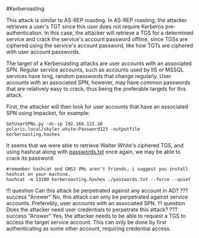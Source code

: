 #Kerberoasting

This attack is similar to AS-REP roasting. In AS-REP roasting, the attacker retrieves a user's TGT since this user does not require Kerberos pre-authentication. In this case, the attacker will retrieve a TGS for a determined service and crack the service's account password offline, since TGSs are ciphered using the service's account password, like how TGTs are ciphered with user account passwords.

The target of a Kerberoasting attacks are user accounts with an associated SPN. Regular service accounts, such as accounts used by IIS or MSSQL services have long, random passwords that change regularly. User accounts with an associated SPN, however, may have common passwords that are relatively easy to crack, thus being the preferable targets for this attack.

First, the attacker will then look for user accounts that have an associated SPN using Impacket, for example:

```
GetUserSPNs.py -dc-ip 192.168.122.10 polaris.local/skyler.white:Password123 -outputfile kerberoasting.hashes
```

It seems that we were able to retrieve Walter White's ciphered TGS, and using hashcat along with [passwords.txt](../single-domain-attacks/passwords.txt) once again, we may be able to crack its password:

```
#remember hashcat and GNS3 VMs aren't friends, i suggest you install hashcat on your machine.
hashcat -m 13100 kerberoasting.hashes ./passwords.txt --force --quiet
```

!!! question
    Can this attack be perpetrated against any account in AD?
??? success "Answer"
    No, this attack can only be perpetrated against service accounts. Preferebly, user accounts with an associated SPN.
!!! question
    Does the attacker need user credentials to perpetrate this attack?
??? success "Answer"
    Yes, the attacker needs to be able to request a TGS to access the target service account. This can only be done by first authenticating as some other account, requiring credential access.
